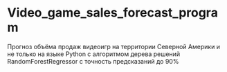 # Video_game_sales_forecast_program
Прогноз объёма продаж видеоигр на территории Северной Америки и не только на языке Python с алгоритмом дерева решений RandomForestRegressor с точность предсказаний до 90% 
